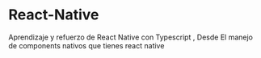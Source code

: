# React-Native
Aprendizaje y refuerzo de React Native con Typescript 
, Desde El manejo de components nativos que tienes react native
